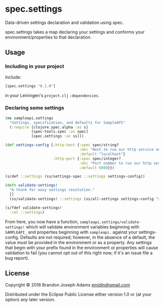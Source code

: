 # spec.settings

Data-driven settings declaration and validation using spec.

spec.settings takes a map declaring your settings and conforms your environment/properties to that declaration. 

## Usage

### Including in your project

Include:

```clj
[spec.settings "0.1.0"]
```

in your Leiningen's `project.clj` `:dependencies`.

### Declaring some settings

```clj
(ns sampleapi.settings
  "Settings, specification, and defaults for SampleAPI"
  (:require [clojure.spec.alpha :as s]
            [spec-tools.spec :as spec]
            [spec.settings :as ss]))

(def settings-config {:http-host {:spec spec/string?
                                  :doc "Host to run our http service on (default: localhost)"
                                  :default "localhost"}
                      :http-port {:spec spec/integer?
                                  :doc "Port number to run our http service on (default: 8080)"
                                  :default 8080}})

(s/def ::settings (ss/settings-spec ::settings settings-config))

(defn validate-settings!
  "A thunk for easy settings resolution."
  []
  (ss/validate-settings! ::settings (ss/all-settings settings-config "sampleapi")))

(s/fdef validate-settings!
  :ret ::settings)

```

From here, you now have a function, `sampleapi.settings/validate-settings!` which will validate environment variables beginning with `SAMPLEAPI_` and properties beginning with `sampleapi.` against your settings-config. Defaults are not required; however, in the absence of a default, the value must be provided in the environment or as a property. Any settings that begin with your prefix found in the environment or properties will cause validation to fail (you cannot opt out of this right now; if it's an issue file a bug report).


## License

Copyright © 2018 Brandon Joseph Adams <emidln@gmail.com>

Distributed under the Eclipse Public License either version 1.0 or (at
your option) any later version.
